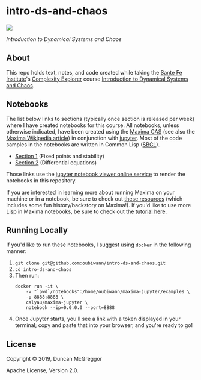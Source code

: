 # intro-ds-and-chaos

[![][logo]][logo-large]

*Introduction to Dynamical Systems and Chaos*


## About

This repo holds text, notes, and code created while taking the
[Sante Fe Institute][sfi]'s [Complexity Explorer][ce] course
[Introduction to Dynamical Systems and Chaos][intro-ds-and-chaos].


## Notebooks

The list below links to sections (typically once section is released per week)
where I have created notebooks for this course. All notebooks, unless otherwise indicated, have been created using the [Maxima CAS][maxima]
(see also the [Maxima Wikipedia article][maxima-wiki]) in conjunction with
[jupyter][jupyter]. Most of the code samples in the notebooks are written in
Common Lisp ([SBCL][sbcl]).

* [Section 1][nbviewer-section1] (Fixed points and stability)
* [Section 2][nbviewer-section2] (Differential equations)

Those links use the [jupyter notebook viewer online service][nbviewer] to render
the notebooks in this repository.

If you are interested in learning more about running Maxima on your machine or
in a notebook, be sure to check out [these resources][nbviewer-resources] (which
includes some fun history/backstory on Maxima!). If you'd like to use more Lisp
in Maxima notebooks, be sure to check out the [tutorial here][lisp-in-maxima].


## Running Locally

If you'd like to run these notebooks, I suggest using `docker` in the following
manner:

1. `git clone git@github.com:oubiwann/intro-ds-and-chaos.git`
1. `cd intro-ds-and-chaos`
1. Then run:
	```shell
	docker run -it \
	    -v "`pwd`/notebooks":/home/oubiwann/maxima-jupyter/examples \
	    -p 8888:8888 \
	    calyau/maxima-jupyter \
	    notebook --ip=0.0.0.0 --port=8888
	```
1. Once Jupyter starts, you'll see a link with a token displayed in your
   terminal; copy and paste that into your browser, and you're ready to go!


## License

Copyright © 2019, Duncan McGreggor

Apache License, Version 2.0.

<!-- Named page links below: /-->

[logo]: https://raw.githubusercontent.com/oubiwann/intro-abm/master/resources/images/complexity-explorer-logo-x250.jpg
[logo-large]: https://raw.githubusercontent.com/oubiwann/intro-abm/master/resources/images/complexity-explorer-logo-x800.png
[sfi]: https://www.santafe.edu/
[ce]: https://www.complexityexplorer.org/
[intro-ds-and-chaos]: https://www.complexityexplorer.org/courses/98-introduction-to-dynamical-systems-and-chaos/
[maxima]: http://maxima.sourceforge.net/
[maxima-wiki]: https://en.wikipedia.org/wiki/Maxima_(software)
[jupyter]: https://jupyter.org/
[sbcl]: http://www.sbcl.org/
[nbviewer-section1]: https://nbviewer.jupyter.org/github/oubiwann/intro-ds-and-chaos/blob/master/notebooks/Section%201%20-%20Fixed%20Points%20and%20Stability.ipynb
[nbviewer-section2]: https://nbviewer.jupyter.org/github/oubiwann/intro-ds-and-chaos/blob/master/notebooks/Section%202%20-%20Calc%20Refresh%20and%20DiffEq%20Intro.ipynb
[nbviewer-resources]: https://nbviewer.jupyter.org/github/oubiwann/intro-ds-and-chaos/blob/master/notebooks/Maxima%20Resources.ipynb
[nbviewer]: https://nbviewer.jupyter.org/
[lisp-in-maxima]: https://nbviewer.jupyter.org/github/calyau/maxima-tutorial-notebooks/blob/master/notebooks/Use%20of%20Lisp.ipynb
